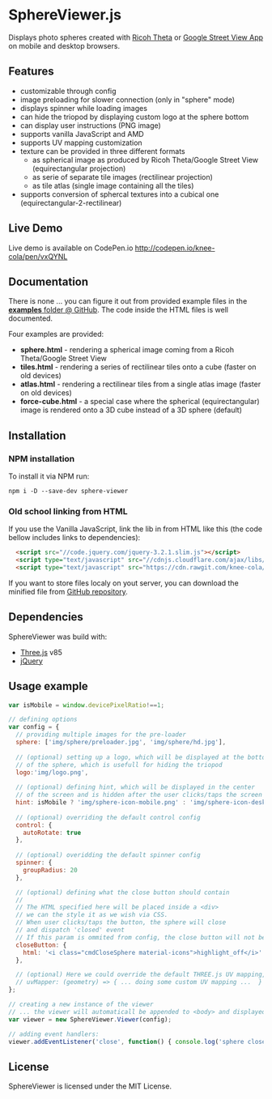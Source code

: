 # SphereViewer.js

Displays photo spheres created with [Ricoh Theta](https://theta360.com/en/) or [Google Street View App](https://play.google.com/store/apps/details?id=com.google.android.street) on mobile and desktop browsers.

## Features
* customizable through config
* image preloading for slower connection (only in "sphere" mode)
* displays spinner while loading images
* can hide the triopod by displaying custom logo at the sphere bottom
* can display user instructions (PNG image)
* supports vanilla JavaScript and AMD
* supports UV mapping customization
* texture can be provided in three different formats
	* as spherical image as produced by Ricoh Theta/Google Street View (equirectangular projection)
	* as serie of separate tile images (rectilinear projection)
	* as tile atlas (single image containing all the tiles)
* supports conversion of sphercal textures into a cubical one (equirectangular-2-rectilinear)

## Live Demo
Live demo is available on CodePen.io http://codepen.io/knee-cola/pen/vxQYNL

## Documentation
There is none ... you can figure it out from provided example files in the [**examples** folder @ GitHub](https://github.com/knee-cola/SphereViewer/blob/master/examples/). The code inside the HTML files is well documented.

Four examples are provided:
* **sphere.html** - rendering a spherical image coming from a Ricoh Theta/Google Street View
* **tiles.html** - rendering a series of rectilinear tiles onto a cube (faster on old devices) 
* **atlas.html** - rendering a rectilinear tiles from a single atlas image (faster on old devices)
* **force-cube.html** - a special case where the spherical (equirectangular) image is rendered onto a 3D cube instead of a 3D sphere (default)

## Installation
### NPM installation
To install it via NPM run:
```
npm i -D --save-dev sphere-viewer
```
### Old school linking from HTML
If you use the Vanilla JavaScript, link the lib in from HTML like this (the code bellow includes links to dependencies):
```html
  <script src="//code.jquery.com/jquery-3.2.1.slim.js"></script>
  <script type="text/javascript" src="//cdnjs.cloudflare.com/ajax/libs/three.js/85/three.min.js"></script>
  <script type="text/javascript" src="https://cdn.rawgit.com/knee-cola/SphereViewer/aea7cb88/dist/sphereViewer.min.js"></script>
```
If you want to store files localy on yout server, you can download the minified file from [GitHub repository](https://github.com/knee-cola/SphereViewer/blob/master/dist/sphereViewer.min.js).

## Dependencies
SphereViewer was build with:
* [Three.js](https://threejs.org/) v85
* [jQuery](https://www.npmjs.com/package/jquery-slim)

## Usage example

```javascript
var isMobile = window.devicePixelRatio!==1;

// defining options
var config = {
  // providing multiple images for the pre-loader
  sphere: ['img/sphere/preloader.jpg', 'img/sphere/hd.jpg'],
  
  // (optional) setting up a logo, which will be displayed at the bottom
  // of the sphere, which is usefull for hiding the triopod
  logo:'img/logo.png',
  
  // (optional) defining hint, which will be displayed in the center
  // of the screen and is hidden after the user clicks/taps the screen
  hint: isMobile ? 'img/sphere-icon-mobile.png' : 'img/sphere-icon-desktop.png',
  
  // (optional) overriding the default control config
  control: {
    autoRotate: true
  },
  
  // (optional) overidding the default spinner config
  spinner: {
    groupRadius: 20
  },

  // (optional) defining what the close button should contain
  //
  // The HTML specified here will be placed inside a <div>
  // we can the style it as we wish via CSS.
  // When user clicks/taps the button, the sphere will close
  // and dispatch 'closed' event
  // If this param is ommited from config, the close button will not be displayed
  closeButton: {
    html: '<i class="cmdCloseSphere material-icons">highlight_off</i>'
  },

  // (optional) Here we could override the default THREE.js UV mapping, by providing a mapper function
  // uvMapper: (geometry) => { ... doing some custom UV mapping ...  }
};

// creating a new instance of the viewer
// ... the viewer will automaticall be appended to <body> and displayed
var viewer = new SphereViewer.Viewer(config);

// adding event handlers:
viewer.addEventListener('close', function() { console.log('sphere closed'); });
```
## License
SphereViewer is licensed under the MIT License.
